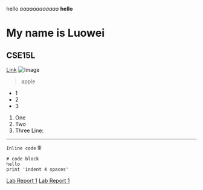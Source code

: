 hello
*aaaaaaaaaaaa*
**hello**
# My name is Luowei
## CSE15L
[Link](https://tutorial.math.lamar.edu/classes/calcii/powerseriesandfunctions.aspx)
![Image](https://upload.wikimedia.org/wikipedia/commons/thumb/9/9f/Latin_letter_H_with_breve_below.svg/1200px-Latin_letter_H_with_breve_below.svg.png)
> apple
* 1
* 2
* 3

1. One
2. Two
3. Three
Line:

---
`Inline code` lll
```
# code block
hello
print 'indent 4 spaces'
```

[Lab Report 1](https://watersis.github.io/cse15l-lab-reports/lab-report-1-week-0.html)
[Lab Report 1](https://watersis.github.io/cse15l-lab-reports/lab-report33.html)
